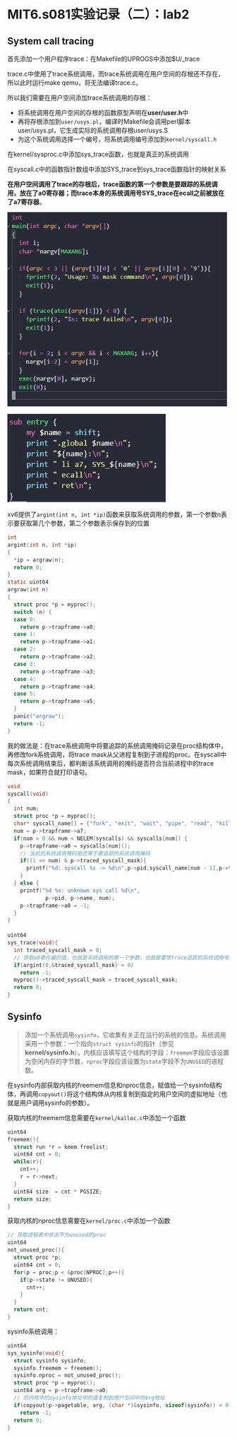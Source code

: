 # MIT6.s081实验记录（二）：lab2

## System call tracing

首先添加一个用户程序trace：在Makefile的UPROGS中添加$U/_trace

trace.c中使用了trace系统调用，而trace系统调用在用户空间的存根还不存在，所以此时运行make qemu，将无法编译trace.c。

所以我们需要在用户空间添加trace系统调用的存根：

- 将系统调用在用户空间的存根的函数原型声明在**user/user.h**中
- 再将存根添加到`user/usys.pl`，编译时Makefile会调用perl脚本user/usys.pl，它生成实际的系统调用存根user/usys.S
- 为这个系统调用选择一个编号，将系统调用编号添加到`kernel/syscall.h`

在kernel/sysproc.c中添加sys_trace函数，也就是真正的系统调用

在syscall.c中的函数指针数组中添加SYS_trace到sys_trace函数指针的映射关系

**在用户空间调用了trace的存根后，trace函数的第一个参数是要跟踪的系统调用，放在了a0寄存器；而trace本身的系统调用号SYS_trace在ecall之前被放在了a7寄存器**。

<img src="https://raw.githubusercontent.com/BoL0150/image2/master/image-20220107183940695.png" alt="image-20220107183940695" style="zoom: 80%;" />

![image-20220107184515111](https://raw.githubusercontent.com/BoL0150/image2/master/image-20220107184515111.png)

xv6提供了`argint(int n, int *ip)`函数来获取系统调用的参数，第一个参数n表示要获取第几个参数，第二个参数表示保存到的位置

```c
int
argint(int n, int *ip)
{
  *ip = argraw(n);
  return 0;
}
static uint64
argraw(int n)
{
  struct proc *p = myproc();
  switch (n) {
  case 0:
    return p->trapframe->a0;
  case 1:
    return p->trapframe->a1;
  case 2:
    return p->trapframe->a2;
  case 3:
    return p->trapframe->a3;
  case 4:
    return p->trapframe->a4;
  case 5:
    return p->trapframe->a5;
  }
  panic("argraw");
  return -1;
}
```

我的做法是：在trace系统调用中将要追踪的系统调用掩码记录在proc结构体中，再修改fork系统调用，将trace mask从父进程复制到子进程的proc。在syscall中每次系统调用结束后，都判断该系统调用的掩码是否符合当前进程中的trace mask，如果符合就打印语句。

```c
void
syscall(void)
{
  int num;
  struct proc *p = myproc();
  char* syscall_name[] = {"fork", "exit", "wait", "pipe", "read", "kill", "exec", "fstat", "chdir", "dup", "getpid", "sbrk", "sleep", "uptime", "open", "write", "mknod", "unlink", "link", "mkdir", "close", "trace"};
  num = p->trapframe->a7;
  if(num > 0 && num < NELEM(syscalls) && syscalls[num]) {
    p->trapframe->a0 = syscalls[num]();
    // 当前的系统调用掩码是否等于要追踪的系统调用掩码
    if((1 << num) & p->traced_syscall_mask){
      printf("%d: syscall %s -> %d\n",p->pid,syscall_name[num - 1],p->trapframe->a0);
    }
  } else {
    printf("%d %s: unknown sys call %d\n",
            p->pid, p->name, num);
    p->trapframe->a0 = -1;
  }
}

uint64 
sys_trace(void){
  int traced_syscall_mask = 0;
  // 获取a0寄存器的值，也就是系统调用的第一个参数，也就是要求trace追踪的系统调用号的掩码
  if(argint(0,&traced_syscall_mask) < 0)
    return -1;
  myproc()->traced_syscall_mask = traced_syscall_mask;
  return 0;
}
```

## Sysinfo

> 添加一个系统调用`sysinfo`，它收集有关正在运行的系统的信息。系统调用采用一个参数：一个指向`struct sysinfo`的指针（参见**kernel/sysinfo.h**）。内核应该填写这个结构的字段：`freemem`字段应该设置为空闲内存的字节数，`nproc`字段应该设置为`state`字段不为`UNUSED`的进程数。

在sysinfo内部获取内核的freemem信息和nproc信息，赋值给一个sysinfo结构体，再调用`copyout()`将这个结构体从内核复制到指定的用户空间的虚拟地址（也就是用户调用sysinfo的参数）。

获取内核的freemem信息需要在`kernel/kalloc.c`中添加一个函数

```c
uint64 
freemem(){
  struct run *r = kmem.freelist;
  uint64 cnt = 0;
  while(r){
    cnt++;
    r = r->next;
  }
  uint64 size  = cnt * PGSIZE;
  return size;
}
```

获取内核的nproc信息需要在`kernel/proc.c`中添加一个函数

```c
// 获取进程表中状态不为unused的proc
uint64
not_unused_proc(){
  struct proc *p;
  uint64 cnt = 0;
  for(p = proc;p < &proc[NPROC];p++){
    if(p->state != UNUSED){
      cnt++;
    } 
  } 
  return cnt;
}
```

sysinfo系统调用：

```c
uint64 
sys_sysinfo(void){
  struct sysinfo sysinfo;
  sysinfo.freemem = freemem();
  sysinfo.nproc = not_unused_proc();
  struct proc *p = myproc();
  uint64 arg = p->trapframe->a0;
  // 将内核中的sysinfo地址中的值复制到用户空间中的arg地址
  if(copyout(p->pagetable, arg, (char *)&sysinfo, sizeof(sysinfo)) < 0)
    return -1;
  return 0;
}
```

